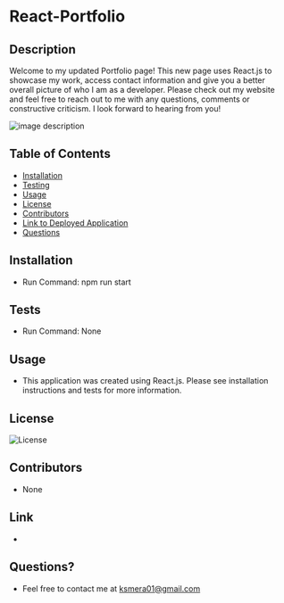 # React-Portfolio

## Description

  Welcome to my updated Portfolio page! This new page uses React.js to showcase my work, access contact information and give you a better overall picture of who I am as a developer. Please check out my website and feel free to reach out to me with any questions, comments or constructive criticism. I look forward to hearing from you!

  ![image description](./assets/portfolioss.png)

  ## Table of Contents
  
  - [Installation](#installation)
  - [Testing](#tests)
  - [Usage](#usage)
  - [License](#license)
  - [Contributors](#contributors)
  - [Link to Deployed Application](#link)
  - [Questions](#questions)

  ## Installation

  - Run Command: npm run start

  ## Tests
  
  - Run Command: None

  ## Usage

  - This application was created using React.js. Please see installation instructions and tests for more information.

  ## License

  ![License](https://img.shields.io/badge/License-MIT-orange.svg)

  ## Contributors

  - None
  
  ## Link

  - 

  ## Questions? 
  
  - Feel free to contact me at ksmera01@gmail.com